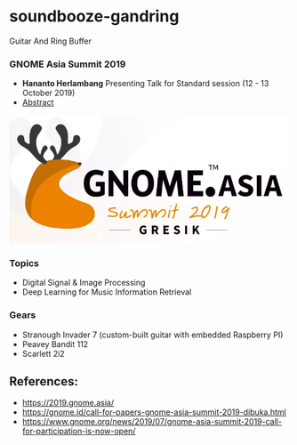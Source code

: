 # soundbooze-gandring

Guitar And Ring Buffer

### GNOME Asia Summit 2019

- <b>Hananto Herlambang</b> Presenting Talk for Standard session (12 - 13 October 2019)
- [Abstract](https://github.com/soundbooze/soundbooze-gandring/blob/master/abstrak.pdf)

![alt text](https://raw.githubusercontent.com/soundbooze/soundbooze-gandring/master/logo.png)

### Topics

- Digital Signal & Image Processing
- Deep Learning for Music Information Retrieval

### Gears

- Stranough Invader 7 (custom-built guitar with embedded Raspberry PI)
- Peavey Bandit 112
- Scarlett 2i2

## References:

- https://2019.gnome.asia/
- https://gnome.id/call-for-papers-gnome-asia-summit-2019-dibuka.html
- https://www.gnome.org/news/2019/07/gnome-asia-summit-2019-call-for-participation-is-now-open/
